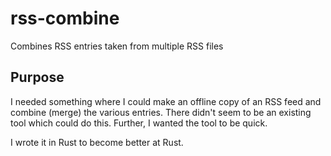 # rss-combine
Combines RSS entries taken from multiple RSS files

## Purpose

I needed something where I could make an offline copy of an RSS feed and
combine (merge) the various entries. There didn't seem to be an existing tool
which could do this. Further, I wanted the tool to be quick.

I wrote it in Rust to become better at Rust.
